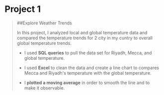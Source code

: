 # Project 1
>##Explore Weather Trends
>
> In this project, I analyzed local and global temperature data and compared the temperature trends for 2 city in my cuntry to overall global temperature trends.
>
>* I used **SQL queries** to pull the data set for Riyadh, Mecca, and global temperature.
>
>* I used **Excel** to clean the data and create a line chart to compares Mecca and Riyadh's temperature with the global temperature.
>
>* I **plotted a moving average** in order to smooth the line and to make it observable.
